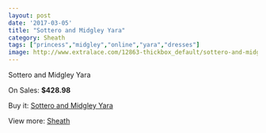 ```yaml
---
layout: post
date: '2017-03-05'
title: "Sottero and Midgley Yara"
category: Sheath
tags: ["princess","midgley","online","yara","dresses"]
image: http://www.extralace.com/12863-thickbox_default/sottero-and-midgley-yara.jpg
---
```

Sottero and Midgley Yara

On Sales: **$428.98**
<a href="https://www.extralace.com/sheath/6053-sottero-and-midgley-yara.html"><amp-img layout="responsive" width="600" height="600" src="//www.extralace.com/12863-thickbox_default/sottero-and-midgley-yara.jpg" alt="Sottero and Midgley Yara 0" /></a>

Buy it: [Sottero and Midgley Yara](https://www.extralace.com/sheath/6053-sottero-and-midgley-yara.html "Sottero and Midgley Yara")

View more: [Sheath](https://www.extralace.com/7-sheath "Sheath")
